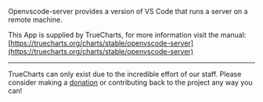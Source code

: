 Openvscode-server provides a version of VS Code that runs a server on a remote machine.

This App is supplied by TrueCharts, for more information visit the manual: [https://truecharts.org/charts/stable/openvscode-server](https://truecharts.org/charts/stable/openvscode-server)

---

TrueCharts can only exist due to the incredible effort of our staff.
Please consider making a [donation](https://truecharts.org/sponsor) or contributing back to the project any way you can!
